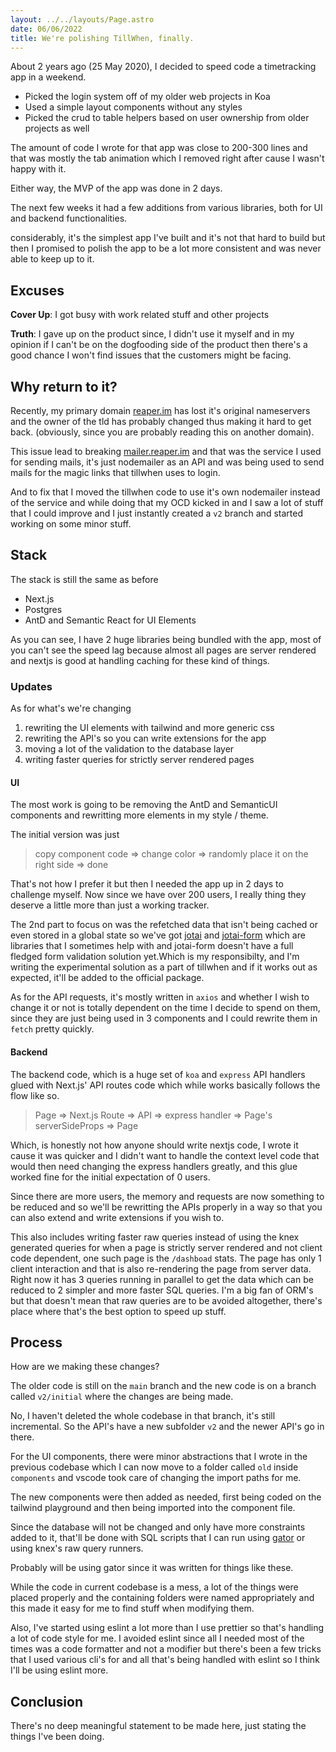 ```yaml
---
layout: ../../layouts/Page.astro
date: 06/06/2022
title: We're polishing TillWhen, finally.
---
```


About 2 years ago (25 May 2020), I decided to speed code a timetracking app in a weekend.

- Picked the login system off of my older web projects in Koa
- Used a simple layout components without any styles
- Picked the crud to table helpers based on user ownership from older projects as well

The amount of code I wrote for that app was close to 200-300 lines and that was mostly the tab animation which I removed right after cause I wasn't happy with it.

Either way, the MVP of the app was done in 2 days.

The next few weeks it had a few additions from various libraries, both for UI and backend functionalities.

considerably, it's the simplest app I've built and it's not that hard to build but then I promised to polish the app to be a lot more consistent and was never able to keep up to it.

## Excuses

**Cover Up**: I got busy with work related stuff and other projects

**Truth**: I gave up on the product since, I didn't use it myself and in my opinion if I can't be on the dogfooding side of the product then there's a good chance I won't find issues that the customers might be facing.

## Why return to it?

Recently, my primary domain [reaper.im](https://reaper.im) has lost it's original nameservers and the owner of the tld has probably changed thus making it hard to get back. (obviously, since you are probably reading this on another domain).

This issue lead to breaking [mailer.reaper.im](https://mailer.reaper.im) and that was the service I used for sending mails, it's just nodemailer as an API and was being used to send mails for the magic links that tillwhen uses to login.

And to fix that I moved the tillwhen code to use it's own nodemailer instead of the service and while doing that my OCD kicked in and I saw a lot of stuff that I could improve and I just instantly created a `v2` branch and started working on some minor stuff.

## Stack

The stack is still the same as before

- Next.js
- Postgres
- AntD and Semantic React for UI Elements

As you can see, I have 2 huge libraries being bundled with the app, most of you can't see the speed lag because almost all pages are server rendered and nextjs is
good at handling caching for these kind of things.

### Updates

As for what's we're changing

1. rewriting the UI elements with tailwind and more generic css
2. rewriting the API's so you can write extensions for the app
3. moving a lot of the validation to the database layer
4. writing faster queries for strictly server rendered pages

#### UI

The most work is going to be removing the AntD and SemanticUI components and rewritting more elements in my style / theme.

The initial version was just

> copy component code => change color => randomly place it on the right side => done

That's not how I prefer it but then I needed the app up in 2 days to challenge myself. Now since we have over 200 users, I really thing they deserve a little more
than just a working tracker.

The 2nd part to focus on was the refetched data that isn't being cached or even stored in a global state so we've got [jotai](http://jotai.org) and [jotai-form](https://github.com/jotai-labs/jotai-form) which are libraries that I sometimes help with and jotai-form doesn't have a full fledged form validation solution yet.Which is my responsibilty, and I'm writing the experimental solution as a part of tillwhen and if it works out as expected, it'll be added to the official package.

As for the API requests, it's mostly written in `axios` and whether I wish to change it or not is totally dependent on the time I decide to spend on them, since they are just being used in 3 components and I could rewrite them in `fetch` pretty quickly.

#### Backend

The backend code, which is a huge set of `koa` and `express` API handlers glued with Next.js' API routes code which while works basically follows the flow like so.

> Page => Next.js Route => API => express handler => Page's serverSideProps => Page

Which, is honestly not how anyone should write nextjs code, I wrote it cause it was quicker and I didn't want to handle the context level code that would then need changing the express handlers greatly, and this glue worked fine for the initial expectation of 0 users.

Since there are more users, the memory and requests are now something to be reduced and so we'll be rewritting the APIs properly in a way so that you can also extend and write extensions if you wish to.

This also includes writing faster raw queries instead of using the knex generated
queries for when a page is strictly server rendered and not client code dependent,
one such page is the `/dashboad` stats. The page has only 1 client interaction and
that is also re-rendering the page from server data. Right now it has 3 queries
running in parallel to get the data which can be reduced to 2 simpler and more
faster SQL queries. I'm a big fan of ORM's but that doesn't mean that raw queries are to be avoided altogether, there's place where that's the best option to speed up stuff.

## Process

How are we making these changes?

The older code is still on the `main` branch and the new code is on a branch called
`v2/initial` where the changes are being made.

No, I haven't deleted the whole codebase in that branch, it's still incremental. So the API's have a new subfolder `v2` and the newer API's go in there.

For the UI components, there were minor abstractions that I wrote in the previous codebase which I can now move to a folder called `old` inside `components` and vscode took care of changing the import paths for me.

The new components were then added as needed, first being coded on the tailwind playground and then being imported into the component file.

Since the database will not be changed and only have more constraints added to it, that'll be done with SQL scripts that I can run using [gator](https://github.com/barelyhuman/gator) or using knex's raw query runners.

Probably will be using gator since it was written for things like these.

While the code in current codebase is a mess, a lot of the things were placed properly and the containing folders were named appropriately and this made it easy for me to find stuff when modifying them.

Also, I've started using eslint a lot more than I use prettier so that's handling a
lot of code style for me. I avoided eslint since all I needed most of the times was
a code formatter and not a modifier but there's been a few tricks that I used
various cli's for and all that's being handled with eslint so I think I'll be using
eslint more.

## Conclusion

There's no deep meaningful statement to be made here, just stating the things I've been doing.
